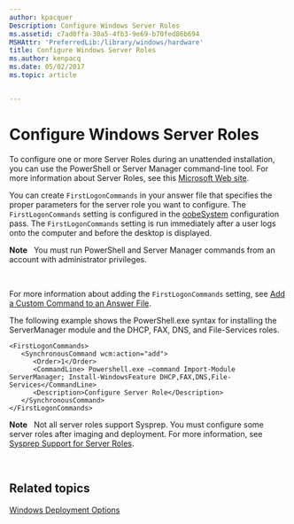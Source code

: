 ```yaml
---
author: kpacquer
Description: Configure Windows Server Roles
ms.assetid: c7ad0ffa-30a5-4fb3-9e69-b70fed86b694
MSHAttr: 'PreferredLib:/library/windows/hardware'
title: Configure Windows Server Roles
ms.author: kenpacq
ms.date: 05/02/2017
ms.topic: article


---
```


# Configure Windows Server Roles


To configure one or more Server Roles during an unattended installation, you can use the PowerShell or Server Manager command-line tool. For more information about Server Roles, see this [Microsoft Web site](http://go.microsoft.com/fwlink/?LinkId=140100).

You can create `FirstLogonCommands` in your answer file that specifies the proper parameters for the server role you want to configure. The `FirstLogonCommands` setting is configured in the [oobeSystem](oobesystem.md) configuration pass. The `FirstLogonCommands` setting is run immediately after a user logs onto the computer and before the desktop is displayed.

**Note**  
You must run PowerShell and Server Manager commands from an account with administrator privileges.

 

For more information about adding the `FirstLogonCommands` setting, see [Add a Custom Command to an Answer File](https://msdn.microsoft.com/library/windows/hardware/dn915058).

The following example shows the PowerShell.exe syntax for installing the ServerManager module and the DHCP, FAX, DNS, and File-Services roles.

```
<FirstLogonCommands>
   <SynchronousCommand wcm:action="add">
      <Order>1</Order>
      <CommandLine> Powershell.exe –command Import-Module ServerManager; Install-WindowsFeature DHCP,FAX,DNS,File-Services</CommandLine>
      <Description>Configure Server Role</Description>
   </SynchronousCommand>
</FirstLogonCommands>
```

**Note**  
Not all server roles support Sysprep. You must configure some server roles after imaging and deployment. For more information, see [Sysprep Support for Server Roles](sysprep-support-for-server-roles.md).

 

## <span id="related_topics"></span>Related topics


[Windows Deployment Options](windows-deployment-options.md)

 

 






